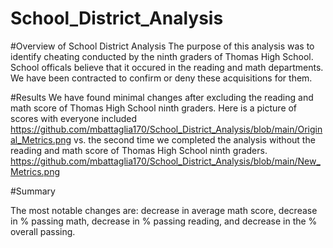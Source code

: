 # School_District_Analysis
#Overview of School District Analysis
The purpose of this analysis was to identify cheating conducted by the ninth graders of Thomas High School. School officals believe that it occured in the reading and math departments. We have been contracted to confirm or deny these acquisitions for them.

#Results
We have found minimal changes after excluding the reading and math score of Thomas High School ninth graders.
Here is a picture of scores with everyone included 
https://github.com/mbattaglia170/School_District_Analysis/blob/main/Original_Metrics.png
vs. the second time we completed the analysis without the reading and math score of Thomas High School ninth graders.
https://github.com/mbattaglia170/School_District_Analysis/blob/main/New_Metrics.png 


#Summary

The most notable changes are: decrease in average math score, decrease in % passing math, decrease in % passing reading, and decrease in the % overall passing.
